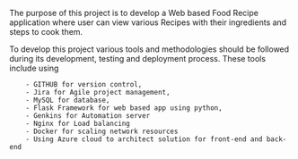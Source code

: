   The purpose of this project is to develop a Web based 
  Food Recipe application where user can view various 
  Recipes with their ingredients and steps to cook them.

  To develop this project various tools and methodologies 
  should be followed during its development, testing and 
  deployment process. These tools include using 

        - GITHUB for version control, 
        - Jira for Agile project management,
        - MySQL for database, 
        - Flask Framework for web based app using python,
        - Genkins for Automation server
        - Nginx for Load balancing
        - Docker for scaling network resources
        - Using Azure cloud to architect solution for front-end and back-end

        